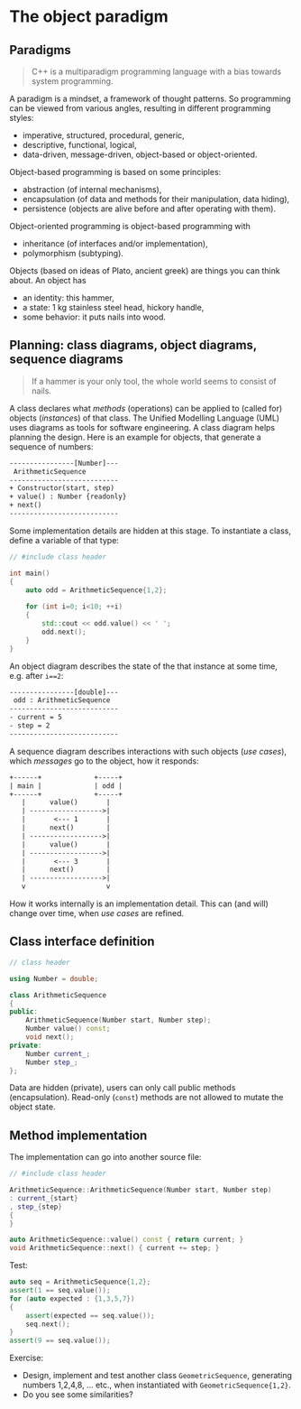 # The object paradigm

## Paradigms

> C++ is a multiparadigm programming language with a bias towards system programming. 

A paradigm is a mindset, a framework of thought patterns. So programming can be viewed from various angles, resulting in different programming styles:

- imperative, structured, procedural, generic,
- descriptive, functional, logical,
- data-driven, message-driven, object-based or object-oriented.

Object-based programming is based on some principles:

- abstraction (of internal mechanisms),
- encapsulation (of data and methods for their manipulation, data hiding),
- persistence (objects are alive before and after operating with them).

Object-oriented programming is object-based programming with

- inheritance (of interfaces and/or implementation),
- polymorphism (subtyping).

Objects (based on ideas of Plato, ancient greek) are things you can think about. An object has 

- an identity: this hammer,
- a state: 1 kg stainless steel head, hickory handle,
- some behavior: it puts nails into wood.

## Planning: class diagrams, object diagrams, sequence diagrams

> If a hammer is your only tool, the whole world seems to consist of nails. 

A class declares what *methods* (operations) can be applied to (called for) objects (*instance*s) of that class. The Unified Modelling Language (UML) uses diagrams as tools for software engineering. A class diagram helps planning the design. Here is an example for objects, that generate a sequence of numbers:

```txt
----------------[Number]---
 ArithmeticSequence
---------------------------
+ Constructor(start, step)
+ value() : Number {readonly}
+ next()
---------------------------
```

Some implementation details are hidden at this stage. To instantiate a class, define a variable of that type:

```cpp
// #include class header

int main()
{
    auto odd = ArithmeticSequence{1,2};
    
    for (int i=0; i<10; ++i)
    {
        std::cout << odd.value() << ' ';
        odd.next();
    }
}
```

An object diagram describes the state of the that instance at some time, e.g. after `i==2`:

```txt
----------------[double]---
 odd : ArithmeticSequence
---------------------------
- current = 5
- step = 2
---------------------------
```

A sequence diagram describes interactions with such objects (*use cases*), which *messages* go to the object, how it responds:

```txt
+------+             +-----+
| main |             | odd |
+------+             +-----+
   |      value()       |
   | ------------------>|
   |       <--- 1       |
   |      next()        |
   | ------------------>|
   |      value()       |
   | ------------------>|
   |       <--- 3       |
   |      next()        |
   | ------------------>|
   v                    v
```

How it works internally is an implementation detail. This can (and will) change over time, when *use cases* are refined.

## Class interface definition

```cpp
// class header

using Number = double;

class ArithmeticSequence
{
public:
    ArithmeticSequence(Number start, Number step);
    Number value() const;
    void next();
private:    
    Number current_;
    Number step_;
};
```

Data are hidden (private), users can only call public methods (encapsulation). Read-only (`const`) methods are not allowed to mutate the object state.

## Method implementation

The implementation can go into another source file:

````cpp
// #include class header

ArithmeticSequence::ArithmeticSequence(Number start, Number step)
: current_{start}
, step_{step}
{
}

auto ArithmeticSequence::value() const { return current; }
void ArithmeticSequence::next() { current += step; }
````

Test:

```cpp
auto seq = ArithmeticSequence{1,2};
assert(1 == seq.value());
for (auto expected : {1,3,5,7})
{
    assert(expected == seq.value());
    seq.next();    
}
assert(9 == seq.value());
```

Exercise:

+ Design, implement and test another class `GeometricSequence`, generating numbers 1,2,4,8, ... etc., when instantiated with `GeometricSequence{1,2}`.
+ Do you see some similarities?


